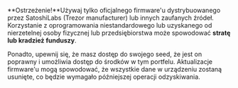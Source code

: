 **Ostrzeżenie!**Używaj tylko oficjalnego firmware'u dystrybuowanego przez SatoshiLabs (Trezor
manufacturer) lub innych zaufanych źródeł. Korzystanie z oprogramowania niestandardowego
lub uzyskanego od nierzetelnej osoby fizycznej lub przedsiębiorstwa może spowodować **stratę
lub kradzież funduszy**.

Ponadto, upewnij się, że masz dostęp do swojego seed, że jest on poprawny i 
umożliwia dostęp do środków w tym portfelu. Aktualizacje firmware'u mogą spowodować, że wszystkie dane
w urządzeniu zostaną usunięte, co będzie wymagało późniejszej operacji odzyskiwania.
